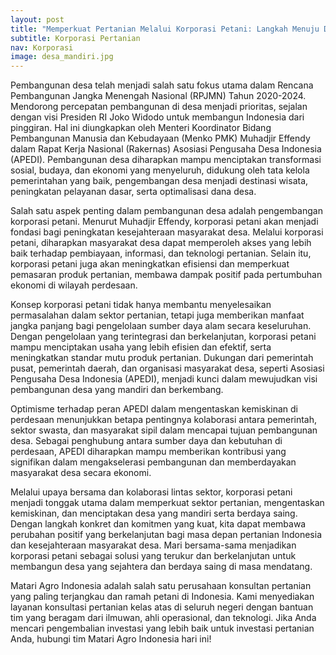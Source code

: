 ```yaml
---
layout: post
title: "Memperkuat Pertanian Melalui Korporasi Petani: Langkah Menuju Desa yang Mandiri dan Berkembang"
subtitle: Korporasi Pertanian
nav: Korporasi
image: desa_mandiri.jpg
---
```



Pembangunan desa telah menjadi salah satu fokus utama dalam Rencana Pembangunan Jangka Menengah Nasional (RPJMN) Tahun 2020-2024. Mendorong percepatan pembangunan di desa menjadi prioritas, sejalan dengan visi Presiden RI Joko Widodo untuk membangun Indonesia dari pinggiran. Hal ini diungkapkan oleh Menteri Koordinator Bidang Pembangunan Manusia dan Kebudayaan (Menko PMK) Muhadjir Effendy dalam Rapat Kerja Nasional (Rakernas) Asosiasi Pengusaha Desa Indonesia (APEDI). Pembangunan desa diharapkan mampu menciptakan transformasi sosial, budaya, dan ekonomi yang menyeluruh, didukung oleh tata kelola pemerintahan yang baik, pengembangan desa menjadi destinasi wisata, peningkatan pelayanan dasar, serta optimalisasi dana desa.

Salah satu aspek penting dalam pembangunan desa adalah pengembangan korporasi petani. Menurut Muhadjir Effendy, korporasi petani akan menjadi fondasi bagi peningkatan kesejahteraan masyarakat desa. Melalui korporasi petani, diharapkan masyarakat desa dapat memperoleh akses yang lebih baik terhadap pembiayaan, informasi, dan teknologi pertanian. Selain itu, korporasi petani juga akan meningkatkan efisiensi dan memperkuat pemasaran produk pertanian, membawa dampak positif pada pertumbuhan ekonomi di wilayah perdesaan.

Konsep korporasi petani tidak hanya membantu menyelesaikan permasalahan dalam sektor pertanian, tetapi juga memberikan manfaat jangka panjang bagi pengelolaan sumber daya alam secara keseluruhan. Dengan pengelolaan yang terintegrasi dan berkelanjutan, korporasi petani mampu menciptakan usaha yang lebih efisien dan efektif, serta meningkatkan standar mutu produk pertanian. Dukungan dari pemerintah pusat, pemerintah daerah, dan organisasi masyarakat desa, seperti Asosiasi Pengusaha Desa Indonesia (APEDI), menjadi kunci dalam mewujudkan visi pembangunan desa yang mandiri dan berkembang.

Optimisme terhadap peran APEDI dalam mengentaskan kemiskinan di perdesaan menunjukkan betapa pentingnya kolaborasi antara pemerintah, sektor swasta, dan masyarakat sipil dalam mencapai tujuan pembangunan desa. Sebagai penghubung antara sumber daya dan kebutuhan di perdesaan, APEDI diharapkan mampu memberikan kontribusi yang signifikan dalam mengakselerasi pembangunan dan memberdayakan masyarakat desa secara ekonomi.

Melalui upaya bersama dan kolaborasi lintas sektor, korporasi petani menjadi tonggak utama dalam memperkuat sektor pertanian, mengentaskan kemiskinan, dan menciptakan desa yang mandiri serta berdaya saing. Dengan langkah konkret dan komitmen yang kuat, kita dapat membawa perubahan positif yang berkelanjutan bagi masa depan pertanian Indonesia dan kesejahteraan masyarakat desa. Mari bersama-sama menjadikan korporasi petani sebagai solusi yang terukur dan berkelanjutan untuk membangun desa yang sejahtera dan berdaya saing di masa mendatang.

Matari Agro Indonesia adalah salah satu perusahaan konsultan pertanian yang paling terjangkau dan ramah petani di Indonesia. Kami menyediakan layanan konsultasi pertanian kelas atas di seluruh negeri dengan bantuan tim yang beragam dari ilmuwan, ahli operasional, dan teknologi. Jika Anda mencari pengembalian investasi yang lebih baik untuk investasi pertanian Anda, hubungi tim Matari Agro Indonesia hari ini!
